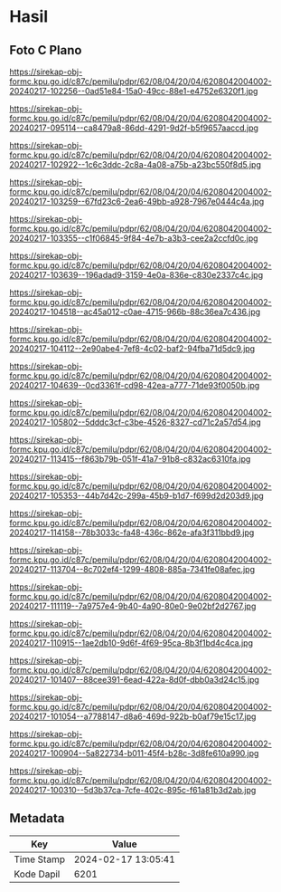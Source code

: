 # Hasil

## Foto C Plano

https://sirekap-obj-formc.kpu.go.id/c87c/pemilu/pdpr/62/08/04/20/04/6208042004002-20240217-102256--0ad51e84-15a0-49cc-88e1-e4752e6320f1.jpg

https://sirekap-obj-formc.kpu.go.id/c87c/pemilu/pdpr/62/08/04/20/04/6208042004002-20240217-095114--ca8479a8-86dd-4291-9d2f-b5f9657aaccd.jpg

https://sirekap-obj-formc.kpu.go.id/c87c/pemilu/pdpr/62/08/04/20/04/6208042004002-20240217-102922--1c6c3ddc-2c8a-4a08-a75b-a23bc550f8d5.jpg

https://sirekap-obj-formc.kpu.go.id/c87c/pemilu/pdpr/62/08/04/20/04/6208042004002-20240217-103259--67fd23c6-2ea6-49bb-a928-7967e0444c4a.jpg

https://sirekap-obj-formc.kpu.go.id/c87c/pemilu/pdpr/62/08/04/20/04/6208042004002-20240217-103355--c1f06845-9f84-4e7b-a3b3-cee2a2ccfd0c.jpg

https://sirekap-obj-formc.kpu.go.id/c87c/pemilu/pdpr/62/08/04/20/04/6208042004002-20240217-103639--196adad9-3159-4e0a-836e-c830e2337c4c.jpg

https://sirekap-obj-formc.kpu.go.id/c87c/pemilu/pdpr/62/08/04/20/04/6208042004002-20240217-104518--ac45a012-c0ae-4715-966b-88c36ea7c436.jpg

https://sirekap-obj-formc.kpu.go.id/c87c/pemilu/pdpr/62/08/04/20/04/6208042004002-20240217-104112--2e90abe4-7ef8-4c02-baf2-94fba71d5dc9.jpg

https://sirekap-obj-formc.kpu.go.id/c87c/pemilu/pdpr/62/08/04/20/04/6208042004002-20240217-104639--0cd3361f-cd98-42ea-a777-71de93f0050b.jpg

https://sirekap-obj-formc.kpu.go.id/c87c/pemilu/pdpr/62/08/04/20/04/6208042004002-20240217-105802--5dddc3cf-c3be-4526-8327-cd71c2a57d54.jpg

https://sirekap-obj-formc.kpu.go.id/c87c/pemilu/pdpr/62/08/04/20/04/6208042004002-20240217-113415--f863b79b-051f-41a7-91b8-c832ac6310fa.jpg

https://sirekap-obj-formc.kpu.go.id/c87c/pemilu/pdpr/62/08/04/20/04/6208042004002-20240217-105353--44b7d42c-299a-45b9-b1d7-f699d2d203d9.jpg

https://sirekap-obj-formc.kpu.go.id/c87c/pemilu/pdpr/62/08/04/20/04/6208042004002-20240217-114158--78b3033c-fa48-436c-862e-afa3f311bbd9.jpg

https://sirekap-obj-formc.kpu.go.id/c87c/pemilu/pdpr/62/08/04/20/04/6208042004002-20240217-113704--8c702ef4-1299-4808-885a-7341fe08afec.jpg

https://sirekap-obj-formc.kpu.go.id/c87c/pemilu/pdpr/62/08/04/20/04/6208042004002-20240217-111119--7a9757e4-9b40-4a90-80e0-9e02bf2d2767.jpg

https://sirekap-obj-formc.kpu.go.id/c87c/pemilu/pdpr/62/08/04/20/04/6208042004002-20240217-110915--1ae2db10-9d6f-4f69-95ca-8b3f1bd4c4ca.jpg

https://sirekap-obj-formc.kpu.go.id/c87c/pemilu/pdpr/62/08/04/20/04/6208042004002-20240217-101407--88cee391-6ead-422a-8d0f-dbb0a3d24c15.jpg

https://sirekap-obj-formc.kpu.go.id/c87c/pemilu/pdpr/62/08/04/20/04/6208042004002-20240217-101054--a7788147-d8a6-469d-922b-b0af79e15c17.jpg

https://sirekap-obj-formc.kpu.go.id/c87c/pemilu/pdpr/62/08/04/20/04/6208042004002-20240217-100904--5a822734-b011-45f4-b28c-3d8fe610a990.jpg

https://sirekap-obj-formc.kpu.go.id/c87c/pemilu/pdpr/62/08/04/20/04/6208042004002-20240217-100310--5d3b37ca-7cfe-402c-895c-f61a81b3d2ab.jpg


## Metadata

| Key        | Value               |
| ---------- | ------------------- |
| Time Stamp | 2024-02-17 13:05:41 |
| Kode Dapil | 6201                |



